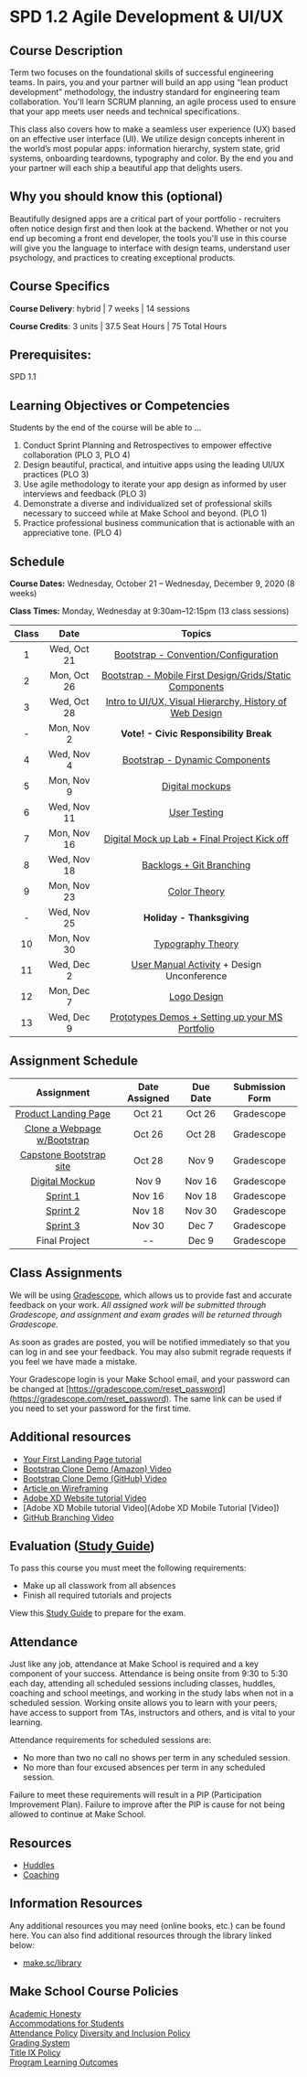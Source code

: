 # SPD 1.2 Agile Development & UI/UX

## Course Description

Term two focuses on the foundational skills of successful engineering teams. In pairs, you and your partner will build an app using “lean product development” methodology, the industry standard for engineering team collaboration. You'll learn SCRUM planning, an agile process used to ensure that your app meets user needs and technical specifications.

This class also covers how to make a seamless user experience (UX) based on an effective user interface (UI). We utilize design concepts inherent in the world’s most popular apps: information hierarchy, system state, grid systems, onboarding teardowns, typography and color. By the end you and your partner will each ship a beautiful app that delights users.

## Why you should know this (optional)

Beautifully designed apps are a critical part of your portfolio - recruiters often notice design first and then look at the backend. Whether or not you end up becoming a front end developer, the tools you'll use in this course will give you the language to interface with design teams, understand user psychology, and practices to creating exceptional products.

## Course Specifics

**Course Delivery**: hybrid | 7 weeks | 14 sessions

**Course Credits**: 3 units | 37.5 Seat Hours | 75 Total Hours

## Prerequisites:  

SPD 1.1 <br>

## Learning Objectives or Competencies

Students by the end of the course will be able to ...

1. Conduct Sprint Planning and Retrospectives to empower effective collaboration (PLO 3, PLO 4)
1. Design beautiful, practical, and intuitive apps using the leading UI/UX practices (PLO 3)
1. Use agile methodology to iterate your app design as informed by user interviews and feedback (PLO 3)
1. Demonstrate a diverse and individualized set of professional skills necessary to succeed while at Make School and beyond. (PLO 1)
1. Practice professional business communication that is actionable with an appreciative tone. (PLO 4)

## Schedule

**Course Dates:** Wednesday, October 21 – Wednesday, December 9, 2020 (8 weeks)

**Class Times:** Monday, Wednesday at 9:30am–12:15pm (13 class sessions)

| Class |          Date          |                 Topics                  |
|:-----:|:----------------------:|:---------------------------------------:|
|  1 |  Wed, Oct 21               | [Bootstrap - Convention/Configuration] |
|  2 |  Mon, Oct 26               | [Bootstrap - Mobile First Design/Grids/Static Components] |
|  3 |  Wed, Oct 28               | [Intro to UI/UX, Visual Hierarchy, History of Web Design] |
|  - |  Mon, Nov 2                | **Vote! - Civic Responsibility Break** |
|  4 |  Wed, Nov 4                | [Bootstrap - Dynamic Components] |
|  5 |  Mon, Nov 9                | [Digital mockups] |
|  6 |  Wed, Nov 11               | [User Testing] |
|  7 |  Mon, Nov 16               | [Digital Mock up Lab + Final Project Kick off] |
|  8 |  Wed, Nov 18               | [Backlogs + Git Branching] |
|  9 |  Mon, Nov 23               | [Color Theory] |
|  - |  Wed, Nov 25               | **Holiday - Thanksgiving** |
| 10 |  Mon, Nov 30               | [Typography Theory] |
| 11 |  Wed, Dec 2                | [User Manual Activity] + Design Unconference |
| 12 |  Mon, Dec 7                | [Logo Design] |
| 13 |  Wed, Dec 9                | [Prototypes Demos + Setting up your MS Portfolio]|  

[Bootstrap - Convention/Configuration]:Lessons/Lesson1.md
[Bootstrap - Mobile First Design/Grids/Static Components]: Lessons/Lesson2.md
[Intro to UI/UX, Visual Hierarchy, History of Web Design]: Lessons/Lesson3.md
[Bootstrap - Dynamic Components]:  Lessons/Lesson4.md
[Digital mockups]: Lessons/Lesson5.md
[User Testing]: Lessons/Lesson6.md
[Digital Mock up Lab + Final Project Kick off]: Lessons/Lesson7.md
[Backlogs + Git Branching]: Lessons/Lesson8.md
[Color Theory]: Lessons/Lesson9.md
[Typography Theory]: Lessons/Lesson10.md
[User Manual Activity]: Lessons/Lesson11.md
[Logo Design]: Lessons/Lesson12.md
[Prototypes Demos + Setting up your MS Portfolio]: Lessons/Lesson13.md

## Assignment Schedule

|         Assignment                         | Date Assigned |   Due Date   |            Submission Form           |
|:------------------------------------------:|:-------------:|:------------:|:------------------------------------:|
| [Product Landing Page]                     |  Oct 21       |  Oct 26      | Gradescope  |
| [Clone a Webpage w/Bootstrap]              |  Oct 26       |  Oct 28      | Gradescope  |
| [Capstone Bootstrap site]                  |  Oct 28       |  Nov 9       | Gradescope  |
| [Digital Mockup]                           |  Nov 9        |  Nov 16      | Gradescope  |
| [Sprint 1]                                 |  Nov 16       |  Nov 18      | Gradescope  |
| [Sprint 2]                                 |  Nov 18       |  Nov 30      | Gradescope  |
| [Sprint 3]                                 |  Nov 30       |  Dec 7       | Gradescope  |
| Final Project                              |  --           |  Dec 9       | Gradescope  |

[Product Landing Page]: https://www.makeschool.com/academy/track/standalone/tutorial-template-title-max-56-characters-9k4/starting-the-project
[Clone a Webpage w/Bootstrap]: https://docs.google.com/document/d/1LgTHpiVjRTsjyvKNNQ4_y_lC1M7KW7iQ2AGRgvhlRYw/edit
[Capstone Bootstrap Site]: https://docs.google.com/document/d/1F7oEKH1PXR4rHQf_WP_z8ztVoT0seM0Xl0T8_yxYJp0/edit
[Digital Mockup]: https://docs.google.com/document/u/1/d/1LV1gGf_QhRyX4WnPvEebC1a6SCXD-oF5tbb70QHVzfk/edit?usp=drive_web&ouid=106043311622109841017
[Sprint 1]: https://docs.google.com/document/d/15m8P9ic7sJqVovTozIRdikWCI7HQ_f5TOc5qpqyiAYs/edit#
[Sprint 2]: https://docs.google.com/document/d/15m8P9ic7sJqVovTozIRdikWCI7HQ_f5TOc5qpqyiAYs/edit#
[Sprint 3]: https://docs.google.com/document/d/15m8P9ic7sJqVovTozIRdikWCI7HQ_f5TOc5qpqyiAYs/edit#
[Final Project]: https://docs.google.com/document/d/15m8P9ic7sJqVovTozIRdikWCI7HQ_f5TOc5qpqyiAYs/edit#

## Class Assignments

We will be using [Gradescope](gradescope.com), which allows us to provide fast and accurate feedback on your work. *All assigned work will be submitted through Gradescope, and assignment and exam grades will be returned through Gradescope.*

As soon as grades are posted, you will be notified immediately so that you can log in and see your feedback. You may also submit regrade requests if you feel we have made a mistake.

Your Gradescope login is your Make School email, and your password can be changed at [https://gradescope.com/reset_password](https://gradescope.com/reset_password). The same link can be used if you need to set your password for the first time.

## Additional resources

- [Your First Landing Page tutorial](https://www.makeschool.com/academy/track/standalone/your-first-website--landing-page/dev-environment)
- [Bootstrap Clone Demo (Amazon) Video](https://www.youtube.com/watch?v=GSs0V_ilZbw&t=5s)
- [Bootstrap Clone Demo (GitHub) Video](https://www.youtube.com/watch?v=7jmd5qj-fEU&t=24s)
- [Article on Wireframing](https://careerfoundry.com/en/blog/ux-design/what-is-a-wireframe-guide/)
- [Adobe XD Website tutorial Video](https://www.youtube.com/watch?v=jHBMjjLY0Dw)
- [Adobe XD Mobile tutorial Video](Adobe XD Mobile Tutorial [Video])
- [GitHub Branching Video](https://www.youtube.com/watch?v=JTE2Fn_sCZs)


## Evaluation ([Study Guide](https://docs.google.com/document/d/1jIQNkW7CkgLC2aSnqrIfkJaB-pXvygDBqrUBqpZp_SQ/edit#))

To pass this course you must meet the following requirements:

- Make up all classwork from all absences
- Finish all required tutorials and projects

View this [Study Guide](https://docs.google.com/document/d/1jIQNkW7CkgLC2aSnqrIfkJaB-pXvygDBqrUBqpZp_SQ/edit#) to prepare for the exam.

## Attendance
Just like any job, attendance at Make School is required and a key component of your success. Attendance is being onsite from 9:30 to 5:30 each day, attending all scheduled sessions including classes, huddles, coaching and school meetings, and working in the study labs when not in a scheduled session. Working onsite allows you to learn with your peers, have access to support from TAs, instructors and others, and is vital to your learning.

Attendance requirements for scheduled sessions are:
- No more than two no call no shows per term in any scheduled session.
- No more than four excused absences per term in any scheduled session.

Failure to meet these requirements will result in a PIP (Participation Improvement Plan).  Failure to improve after the PIP is cause for not being allowed to continue at Make School.

## Resources

- [Huddles](resources/huddles.md)
- [Coaching](resources/coaching.md)

## Information Resources

Any additional resources you may need (online books, etc.) can be found here. You can also find additional resources through the library linked below:

- [make.sc/library](http://make.sc/library)

## Make School Course Policies

[Academic Honesty](https://make.sc/academic-honesty)<br>
[Accommodations for Students](https://make.sc/accommodations-for-students)<br>
[Attendance Policy](https://make.sc/attendance-policy)
[Diversity and Inclusion Policy](https://make.sc/diversity-and-inclusion-policy)<br>
[Grading System](https://make.sc/grading-system)<br>
[Title IX Policy](https://make.sc/title-ix-policy)<br>
[Program Learning Outcomes](https://make.sc/program-learning-outcomes)
